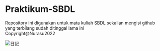 # Praktikum-SBDL
Repository ini digunakan untuk mata kuliah SBDL sekalian mengisi github yang terbilang sudah ditinggal lama ini </br>
Copyright@Nurasu2022 </br>

![日記](https://user-images.githubusercontent.com/81909630/197079212-1325fe01-7429-4944-a879-38c015c59eb8.png)
